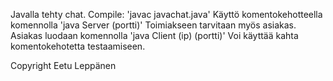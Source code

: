 Javalla tehty chat.
Compile: 'javac javachat.java'
Käyttö komentokehotteella komennolla 'java Server (portti)'
Toimiakseen tarvitaan myös asiakas. Asiakas luodaan komennolla 'java Client (ip) (portti)'
Voi käyttää kahta komentokehotetta testaamiseen.

Copyright Eetu Leppänen
